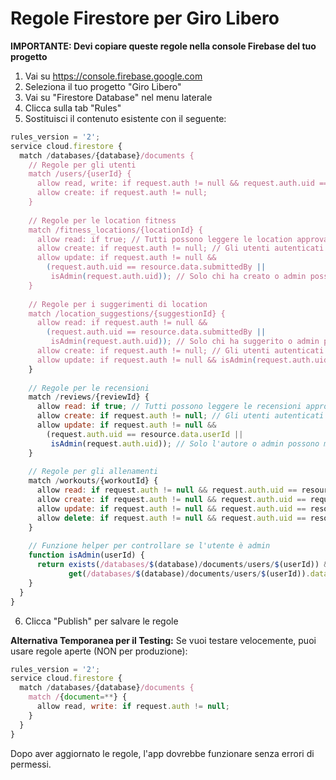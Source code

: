 # Regole Firestore per Giro Libero

**IMPORTANTE: Devi copiare queste regole nella console Firebase del tuo progetto**

1. Vai su https://console.firebase.google.com
2. Seleziona il tuo progetto "Giro Libero"
3. Vai su "Firestore Database" nel menu laterale
4. Clicca sulla tab "Rules" 
5. Sostituisci il contenuto esistente con il seguente:

```javascript
rules_version = '2';
service cloud.firestore {
  match /databases/{database}/documents {
    // Regole per gli utenti
    match /users/{userId} {
      allow read, write: if request.auth != null && request.auth.uid == userId;
      allow create: if request.auth != null;
    }
    
    // Regole per le location fitness
    match /fitness_locations/{locationId} {
      allow read: if true; // Tutti possono leggere le location approvate
      allow create: if request.auth != null; // Gli utenti autenticati possono creare
      allow update: if request.auth != null && 
        (request.auth.uid == resource.data.submittedBy || 
         isAdmin(request.auth.uid)); // Solo chi ha creato o admin possono modificare
    }
    
    // Regole per i suggerimenti di location
    match /location_suggestions/{suggestionId} {
      allow read: if request.auth != null && 
        (request.auth.uid == resource.data.submittedBy || 
         isAdmin(request.auth.uid)); // Solo chi ha suggerito o admin possono leggere
      allow create: if request.auth != null; // Gli utenti autenticati possono suggerire
      allow update: if request.auth != null && isAdmin(request.auth.uid); // Solo admin possono approvare/rifiutare
    }
    
    // Regole per le recensioni
    match /reviews/{reviewId} {
      allow read: if true; // Tutti possono leggere le recensioni approvate
      allow create: if request.auth != null; // Gli utenti autenticati possono recensire
      allow update: if request.auth != null && 
        (request.auth.uid == resource.data.userId || 
         isAdmin(request.auth.uid)); // Solo l'autore o admin possono modificare
    }
    
    // Regole per gli allenamenti
    match /workouts/{workoutId} {
      allow read: if request.auth != null && request.auth.uid == resource.data.userId; // Solo il proprietario può leggere
      allow create: if request.auth != null && request.auth.uid == request.resource.data.userId; // Solo il proprietario può creare
      allow update: if request.auth != null && request.auth.uid == resource.data.userId; // Solo il proprietario può modificare
      allow delete: if request.auth != null && request.auth.uid == resource.data.userId; // Solo il proprietario può eliminare
    }
    
    // Funzione helper per controllare se l'utente è admin
    function isAdmin(userId) {
      return exists(/databases/$(database)/documents/users/$(userId)) &&
             get(/databases/$(database)/documents/users/$(userId)).data.isAdmin == true;
    }
  }
}
```

6. Clicca "Publish" per salvare le regole

**Alternativa Temporanea per il Testing:**
Se vuoi testare velocemente, puoi usare regole aperte (NON per produzione):

```javascript
rules_version = '2';
service cloud.firestore {
  match /databases/{database}/documents {
    match /{document=**} {
      allow read, write: if request.auth != null;
    }
  }
}
```

Dopo aver aggiornato le regole, l'app dovrebbe funzionare senza errori di permessi.